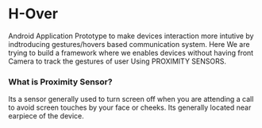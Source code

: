 # H-Over
Android Application Prototype to make devices interaction more intutive by indtroducing gestures/hovers based communication system. Here We are trying to build a framework where we enables devices without having front Camera to track the gestures of user Using PROXIMITY SENSORS.

### What is Proximity Sensor? 
  Its a sensor generally used to turn screen off when you are attending a call to avoid screen touches by your face or cheeks.
  Its generally located near earpiece of the device.


